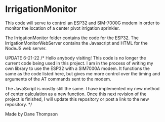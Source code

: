 # IrrigationMonitor

This code will serve to control an ESP32 and SIM-7000G modem in order to monitor the location of a center pivot irrigation sprinkler.

The IrrigationMonitor folder contains the code for the ESP32. The IrrigationMonitorWebServer contains the Javascript and HTML for the NodeJS web server.

UPDATE 6-21-22
/*
Hello anybody visiting! This code is no longer the current code being used in this project. I am in the process of writing my own library to use the ESP32 with a SIM7000A modem. It functions the same as the code listed here, but gives me more control over the timing and arguments of the AT commands sent to the modem.

The JavaScript is mostly still the same. I have implemented my new method of center calculation as a new function. Once this next revision of the project is finished, I will update this repository or post a link to the new repository.
*/

Made by Dane Thompson
